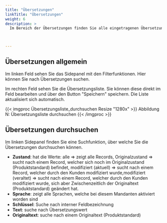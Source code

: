 ```yaml
---
title: "Übersetzungen"
linkTitle: "Übersetzungen"
weight: 6
description: >
  Im Bereich der Übersetzungen finden Sie alle eingetragenen Übersetzungen und Sprachen, welche in Rooms verwendet werden. Die Übersetzungen werden Ihnen in der Übersetzungsliste angezeigt. Die Standard-Textkonserven können mit Custom Text geändert und anderssprachige Texte können übersetzt werden.
 


---
```

## Übersetzungen allgemein
Im linken Feld sehen Sie das Sidepanel mit den Filterfunktionen. Hier können Sie nach Übersetzungen suchen.

Im rechten Feld sehen Sie die Übersetzungsliste. Sie können diese direkt im Feld bearbeiten und über den Button "Speichern" speichern. Die Liste aktualisiert sich automatisch. 

{{< imgproc Übersetzungsliste_durchsuchen Resize "1280x" >}}
Abbildung N: Übersetzungsliste durchsuchen
{{< /imgproc >}}

## Übersetzungen durchsuchen
Im linken Sidepanel finden Sie eine Suchfunktion, über welche Sie die Übersetzungen durchsuchen können. 

* **Zustand**: hat die Werte: alle => zeigt alle Records, Originalzustand => sucht nach einem Record, welcher sich noch im Originalzustand (Produktstandard) befindet, modifiziert (aktuell) => sucht nach einem Record, welcher durch den Kunden modifiziert wurde,modifiziert (veraltet) => sucht nach einem Record, welcher durch den Kunden modifiziert wurde, sich aber Zwischenzeitlich der Originaltext (Produktstandard) geändert hat. 
* **Sprache**: zeigt alle Sprachen, welche bei diesem Mandanten aktiviert worden sind
* **Schlüssel**: Suche nach interner Feldbezeichnung
* **Text**: suche nach Übersetzungswert
* **Originaltext**: suche nach einem Originaltext (Produktstandard)





